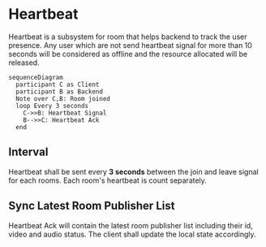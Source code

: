 # Heartbeat

Heartbeat is a subsystem for room that helps backend to track the user presence. Any user which are not send heartbeat signal for more than 10 seconds will be considered as offline and the resource allocated will be released.

```mermaid
sequenceDiagram
  participant C as Client
  participant B as Backend
  Note over C,B: Room joined
  loop Every 3 seconds
    C->>B: Heartbeat Signal
    B-->>C: Heartbeat Ack
  end
```

## Interval

Heartbeat shall be sent every **3 seconds** between the join and leave signal for each rooms. Each room's heartbeat is count separately.

## Sync Latest Room Publisher List

Heartbeat Ack will contain the latest room publisher list including their id, video and audio status. The client shall update the local state accordingly.